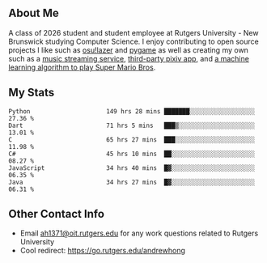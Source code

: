 ## About Me

A class of 2026 student and student employee at Rutgers University - New Brunswick
studying Computer Science. I enjoy contributing to open source projects I like such
as [osu!lazer](http://github.com/ppy/osu) and [pygame](https://github.com/pygame/pygame)
as well as creating my own such as a [music streaming service](https://github.com/hanamusic),
[third-party pixiv app](https://github.com/novialriptide/pix), and
[a machine learning algorithm to play Super Mario Bros](https://github.com/novialriptide/Mario-NEAT).

## My Stats

<!--START_SECTION:waka-->

```text
Python                     149 hrs 28 mins ███████░░░░░░░░░░░░░░░░░░   27.36 %
Dart                       71 hrs 5 mins   ███▒░░░░░░░░░░░░░░░░░░░░░   13.01 %
C                          65 hrs 27 mins  ███░░░░░░░░░░░░░░░░░░░░░░   11.98 %
C#                         45 hrs 10 mins  ██░░░░░░░░░░░░░░░░░░░░░░░   08.27 %
JavaScript                 34 hrs 40 mins  █▓░░░░░░░░░░░░░░░░░░░░░░░   06.35 %
Java                       34 hrs 27 mins  █▓░░░░░░░░░░░░░░░░░░░░░░░   06.31 %
```

<!--END_SECTION:waka-->

## Other Contact Info
 - Email <ah1371@oit.rutgers.edu> for any work questions related to Rutgers University
 - Cool redirect: https://go.rutgers.edu/andrewhong
